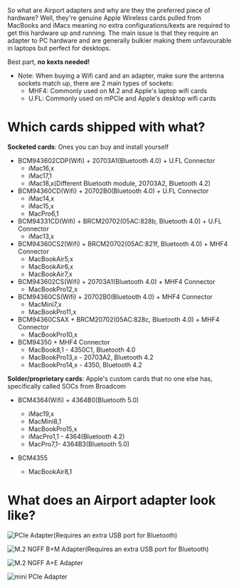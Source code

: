 So what are Airport adapters and why are they the preferred piece of hardware? Well, they're genuine Apple Wireless cards pulled from MacBooks and iMacs meaning no extra configurations/kexts are required to get this hardware up and running. The main issue is that they require an adapter to PC hardware and are generally bulkier making them unfavourable in laptops but perfect for desktops.

Best part, **no kexts needed!**

* Note: When buying a Wifi card and an adapter, make sure the antenna sockets match up, there are 2 main types of sockets:
  * MHF4: Commonly used on M.2 and Apple's laptop wifi cards
  * U.FL: Commonly used on mPCIe and Apple's desktop wifi cards


# Which cards shipped with what?

**Socketed cards**: Ones you can buy and install yourself

* BCM943602CDP(Wifi) + 20703A1(Bluetooth 4.0) + U.FL Connector
   * iMac16,x
   * iMac17,1
   * iMac18,x(Different Bluetooth module, 20703A2, Bluetooth 4.2)
* BCM94360CD(Wifi) + 20702B0(Bluetooth 4.0) + U.FL Connector
   * iMac14,x
   * iMac15,x
   * MacPro6,1
* BCM94331CD(Wifi) + BRCM20702(05AC:828b, Bluetooth 4.0) + U.FL Connector
   * iMac13,x
* BCM94360CS2(Wifi) + BRCM20702(05AC:821f, Bluetooth 4.0) + MHF4 Connector
   * MacBookAir5,x
   * MacBookAir6,x
   * MacBookAir7,x
* BCM943602CS(Wifi) + 20703A1(Bluetooth 4.0) + MHF4 Connector
   * MacBookPro12,x 
* BCM94360CS(Wifi) + 20702B0(Bluetooth 4.0) + MHF4 Connector
   * MacMini7,x 
   * MacBookPro11,x
* BCM94360CSAX + BRCM20702(05AC:828c, Bluetooth 4.0)  + MHF4 Connector
   * MacBookPro10,x
* BCM94350  + MHF4 Connector
   * MacBook8,1 - 4350C1, Bluetooth 4.0
   * MacBookPro13,x - 20703A2, Bluetooth 4.2
   * MacBookPro14,x - 4350, Bluetooth 4.2

**Solder/proprietary cards**: Apple's custom cards that no one else has, specifically called SOCs from Broadcom

* BCM4364(Wifi) + 4364B0(Bluetooth 5.0)
   * iMac19,x
   * MacMini8,1
   * MacBookPro15,x
   * iMacPro1,1 - 4364(Bluetooth 4.2)
   * MacPro7,1- 4364B3(Bluetooth 5.0)

* BCM4355
   * MacBookAir8,1
   
 

# What does an Airport adapter look like?

![PCIe Adapter(Requires an extra USB port for Bluetooth)](https://i.imgur.com/AUtNhiB.jpg)

![M.2 NGFF B+M Adapter(Requires an extra USB port for Bluetooth)](https://i.imgur.com/MNt8xqq.jpg)

![M.2 NGFF A+E Adapter](https://i.imgur.com/NLUpEl3.jpg)

![mini PCIe Adapter](https://i.imgur.com/wRaFDLt.jpg)
